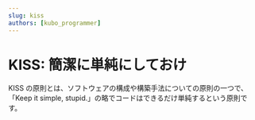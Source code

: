 ```yaml
---
slug: kiss
authors: [kubo_programmer]
---
```


# KISS: 簡潔に単純にしておけ

KISS の原則とは、ソフトウェアの構成や構築手法についての原則の一つで、<br/>
「Keep it simple, stupid.」の略でコードはできるだけ単純するという原則です。
